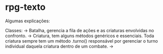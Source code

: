 # rpg-texto

Algumas explicações:

Classes:
    -> Batalha, gerencia a fila de ações e as criaturas envolvidas no confronto.
    -> Criatura, tem alguns métodos genéricos e essenciais. Toda criatura sempre tem um método .turno() responsável por gerenciar o turno individual daquela criatura dentro de um combate.
    -> 

